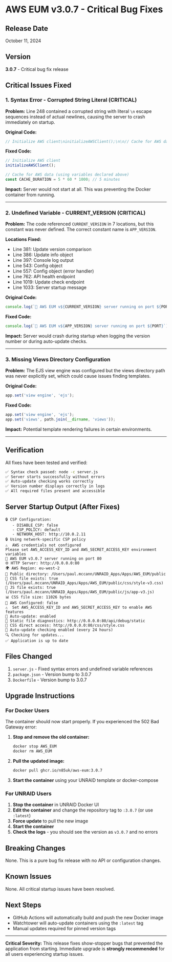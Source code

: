 # AWS EUM v3.0.7 - Critical Bug Fixes

## Release Date
October 11, 2024

## Version
**3.0.7** - Critical bug fix release

## Critical Issues Fixed

### 1. **Syntax Error - Corrupted String Literal** (CRITICAL)
**Problem:** Line 248 contained a corrupted string with literal `\n` escape sequences instead of actual newlines, causing the server to crash immediately on startup.

**Original Code:**
```javascript
// Initialize AWS client\ninitializeAWSClient();\n\n// Cache for AWS data...
```

**Fixed Code:**
```javascript
// Initialize AWS client
initializeAWSClient();

// Cache for AWS data (using variables declared above)
const CACHE_DURATION = 5 * 60 * 1000; // 5 minutes
```

**Impact:** Server would not start at all. This was preventing the Docker container from running.

---

### 2. **Undefined Variable - CURRENT_VERSION** (CRITICAL)
**Problem:** The code referenced `CURRENT_VERSION` in 7 locations, but this constant was never defined. The correct constant name is `APP_VERSION`.

**Locations Fixed:**
- Line 381: Update version comparison
- Line 386: Update info object
- Line 397: Console log output
- Line 543: Config object
- Line 557: Config object (error handler)
- Line 762: API health endpoint
- Line 1019: Update check endpoint
- Line 1033: Server startup message

**Original Code:**
```javascript
console.log(`🚀 AWS EUM v${CURRENT_VERSION} server running on port ${PORT}`);
```

**Fixed Code:**
```javascript
console.log(`🚀 AWS EUM v${APP_VERSION} server running on port ${PORT}`);
```

**Impact:** Server would crash during startup when logging the version number or during auto-update checks.

---

### 3. **Missing Views Directory Configuration**
**Problem:** The EJS view engine was configured but the views directory path was never explicitly set, which could cause issues finding templates.

**Original Code:**
```javascript
app.set('view engine', 'ejs');
```

**Fixed Code:**
```javascript
app.set('view engine', 'ejs');
app.set('views', path.join(__dirname, 'views'));
```

**Impact:** Potential template rendering failures in certain environments.

---

## Verification

All fixes have been tested and verified:

```bash
✅ Syntax check passed: node -c server.js
✅ Server starts successfully without errors
✅ Auto-update checking works correctly
✅ Version number displays correctly in logs
✅ All required files present and accessible
```

## Server Startup Output (After Fixes)

```
🔒 CSP Configuration:
   - DISABLE_CSP: false
   - CSP_POLICY: default
   - NETWORK_HOST: http://10.0.2.11
🔒 Using network-specific CSP policy
⚠️  AWS credentials not configured
Please set AWS_ACCESS_KEY_ID and AWS_SECRET_ACCESS_KEY environment variables
🚀 AWS EUM v3.0.7 server running on port 80
🌐 HTTP Server: http://0.0.0.0:80
🌍 AWS Region: eu-west-2
📁 Public directory: /Users/paul.mccann/UNRAID_Apps/Apps/AWS_EUM/public
📄 CSS file exists: true (/Users/paul.mccann/UNRAID_Apps/Apps/AWS_EUM/public/css/style-v3.css)
📄 JS file exists: true (/Users/paul.mccann/UNRAID_Apps/Apps/AWS_EUM/public/js/app-v3.js)
📊 CSS file size: 11026 bytes
🔐 AWS Configured: false
⚠️  Set AWS_ACCESS_KEY_ID and AWS_SECRET_ACCESS_KEY to enable AWS features
🔄 Auto-update: enabled
🧪 Static file diagnostics: http://0.0.0.0:80/api/debug/static
🎨 CSS direct access: http://0.0.0.0:80/css/style.css
📱 Auto-update checking enabled (every 24 hours)
🔍 Checking for updates...
✅ Application is up to date
```

## Files Changed

1. `server.js` - Fixed syntax errors and undefined variable references
2. `package.json` - Version bump to 3.0.7
3. `Dockerfile` - Version bump to 3.0.7

## Upgrade Instructions

### For Docker Users

The container should now start properly. If you experienced the 502 Bad Gateway error:

1. **Stop and remove the old container:**
   ```bash
   docker stop AWS_EUM
   docker rm AWS_EUM
   ```

2. **Pull the updated image:**
   ```bash
   docker pull ghcr.io/n85uk/aws-eum:3.0.7
   ```

3. **Start the container** using your UNRAID template or docker-compose

### For UNRAID Users

1. **Stop the container** in UNRAID Docker UI
2. **Edit the container** and change the repository tag to `:3.0.7` (or use `:latest`)
3. **Force update** to pull the new image
4. **Start the container**
5. **Check the logs** - you should see the version as `v3.0.7` and no errors

## Breaking Changes

None. This is a pure bug fix release with no API or configuration changes.

## Known Issues

None. All critical startup issues have been resolved.

## Next Steps

- GitHub Actions will automatically build and push the new Docker image
- Watchtower will auto-update containers using the `:latest` tag
- Manual updates required for pinned version tags

---

**Critical Severity:** This release fixes show-stopper bugs that prevented the application from starting. Immediate upgrade is **strongly recommended** for all users experiencing startup issues.
